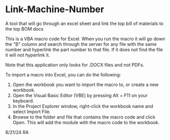 # Link-Machine-Number
A tool that will go through an excel sheet and link the top bill of materials to the top BOM docs

This is a VBA macro code for Excel. When you run the macro it will go down the "B" column and search through the server for any file with the same number and hyperlink the part number to that file. 
If it does not find the file it will not hyperlink it.

Note that this application only looks for .DOCX files and not PDFs.

To import a macro into Excel, you can do the following: 
  1. Open the workbook you want to import the macro to, or create a new workbook. 
  2. Open the Visual Basic Editor (VBE) by pressing Alt + F11 on your keyboard. 
  3. In the Project Explorer window, right-click the workbook name and select Import File. 
  4. Browse to the folder and file that contains the macro code and click Open. This will add the module with the macro code to the workbook. 


8/21/24
RA
